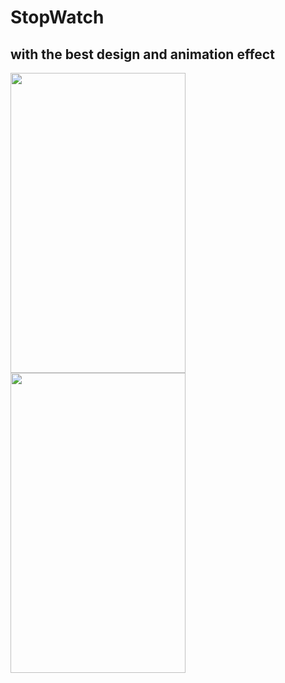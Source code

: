 # StopWatch
<h2> with the best design and animation effect</h2>

<img src="https://user-images.githubusercontent.com/83058841/122642298-5d0d1400-d127-11eb-93e0-69ea15a7cee3.png" width="280" height="480">

<img src="https://user-images.githubusercontent.com/83058841/122709170-598aa180-d27b-11eb-83aa-7cd0e8159380.png" width="280" height="480">
